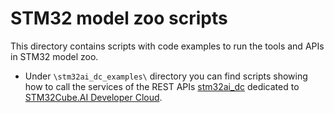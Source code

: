 # STM32 model zoo scripts

This directory contains scripts with code examples to run the tools and APIs in STM32 model zoo.

* Under `\stm32ai_dc_examples\` directory you can find scripts showing how to call the services of the REST APIs [stm32ai_dc](../../common/stm32ai_dc/README.md) dedicated to [STM32Cube.AI Developer Cloud](https://stm32ai-cs.st.com/home). 
